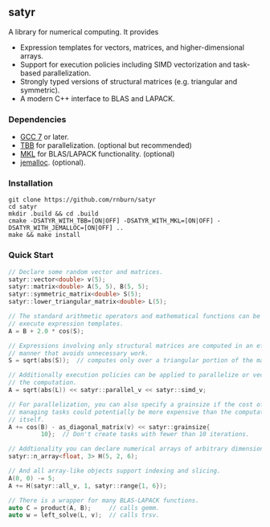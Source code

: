 satyr
-----
A library for numerical computing. It provides
* Expression templates for vectors, matrices, and higher-dimensional arrays.
* Support for execution policies including SIMD vectorization and task-based
parallelization.
* Strongly typed versions of structural matrices (e.g. triangular and
symmetric).
* A modern C++ interface to BLAS and LAPACK.

### Dependencies
* [GCC 7](https://gcc.gnu.org/) or later.
* [TBB](https://www.threadingbuildingblocks.org/) for parallelization. (optional but recommended)
* [MKL](https://software.intel.com/en-us/mkl) for BLAS/LAPACK functionality. (optional)
* [jemalloc](http://jemalloc.net/). (optional).

### Installation
```
git clone https://github.com/rnburn/satyr
cd satyr
mkdir .build && cd .build
cmake -DSATYR_WITH_TBB=[ON|OFF] -DSATYR_WITH_MKL=[ON|OFF] -DSATYR_WITH_JEMALLOC=[ON|OFF] ..
make && make install
```

### Quick Start
```cpp
// Declare some random vector and matrices.
satyr::vector<double> v(5);
satyr::matrix<double> A(5, 5), B(5, 5);
satyr::symmetric_matrix<double> S(5);
satyr::lower_triangular_matrix<double> L(5);

// The standard arithmetic operators and mathematical functions can be used to
// execute expression templates.
A = B + 2.0 * cos(S);

// Expressions involving only structural matrices are computed in an efficient
// manner that avoids unnecessary work.
S = sqrt(abs(S));  // computes only over a triangular portion of the matrix.

// Additionally execution policies can be applied to parallelize or vectorize
// the computation.
A = sqrt(abs(L)) << satyr::parallel_v << satyr::simd_v;

// For parallelization, you can also specify a grainsize if the cost of
// managing tasks could potentially be more expensive than the computation
// itself.
A += cos(B) - as_diagonal_matrix(v) << satyr::grainsize{
         10};  // Don't create tasks with fewer than 10 iterations.

// Addtionality you can declare numerical arrays of arbitrary dimension.
satyr::n_array<float, 3> H(5, 2, 6);

// And all array-like objects support indexing and slicing.
A(0, 0) -= 5;
A += H(satyr::all_v, 1, satyr::range{1, 6});

// There is a wrapper for many BLAS-LAPACK functions.
auto C = product(A, B);     // calls gemm.
auto w = left_solve(L, v);  // calls trsv.
```
